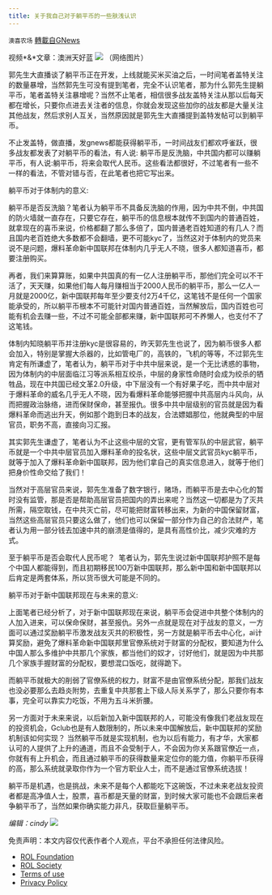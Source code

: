 ```yaml
---
title: 关于我自己对于躺平币的一些肤浅认识
---
```

`澳喜农场` [轉載自GNews](https://gnews.org/zh-hans/1735187/)

视频*&*文章：澳洲天好蓝
![](https://assets.gnews.org/wp-content/uploads/2021/12/8B8F8837-01CB-40E8-B8C5-CA76C3D442B0.jpeg)
（网络图片）

郭先生大直播谈了躺平币正在开发，上线就能买米买油之后，一时间笔者盖特关注的数量暴增，当然郭先生可没有提到笔者，完全不认识笔者，那为什么郭先生提躺平币，笔者盖特关注暴增呢？当然不止笔者，相信很多战友盖特关注从那以后每天都在增长，只要你点进去关注者的信息，你就会发现这些加你的战友都是大量关注其他战友，然后求别人互关，当然原因就是郭先生大直播提到盖特发帖可以到躺平币。

不止发盖特，做直播，发gnews都能获得躺平币，一时间战友们都欢呼雀跃，很多战友都发表了对躺平币的看法，有人说: 躺平币是反洗脑，中共国内都可以赚躺平币，有人说:躺平币，将来会取代人民币。这些看法都很好，不过笔者有一些不一样的看法，不管对错与否，在此笔者也把它写出来。

躺平币对于体制内的意义:

躺平币是否反洗脑？笔者认为躺平币不具备反洗脑的作用，因为中共不倒，中共国的防火墙就一直存在，只要它存在，躺平币的信息根本就传不到国内的普通百姓，就拿现在的喜币来说，价格都翻了那么多倍了，国内普通老百姓知道的有几人？而且国内老百姓绝大多数都不会翻墙，更不可能kyc了，当然这对于体制内的党员来说不是问题，爆料革命新中国联邦在体制内几乎无人不晓，很多人都知道喜币，都要注册购买。

再者，我们来算算账，如果中共国真的有一亿人注册躺平币，那他们完全可以不干活了，天天赚，如果他们每人每月赚相当于2000人民币的躺平币，那么一亿人一月就是2000亿，新中国联邦每年至少要支付2万4千亿，这笔钱不是任何一个国家能承受的，所以躺平币根本不可能针对国内普通百姓，当然解放后，国内百姓也可能有机会去赚一些，不过不可能全部都来赚，新中国联邦可不养懒人，也支付不了这笔钱。

体制内知晓躺平币并注册kyc是很容易的，昨天郭先生也说了，因为躺币很多人都会加入，特别是掌握大杀器的，比如管电厂的，高铁的，飞机的等等，不过郭先生肯定有所谦虚了，笔者认为，躺平币对于中共中层来说，是一个无比诱惑的事物，因为体制内的中层面临江习等派系相互绞杀，中层的身家性命随时会成为绞杀的牺牲品，现在中共国已经文革2.0升级，中下层没有一个有好果子吃，而中共中层对于爆料革命的威名几乎无人不晓，因为看爆料革命能够把握中共高层内斗风向，从而把握政治脉络，进而保财保命，甚至报仇。很多中共中层级别的官员就是因为看爆料革命而逃出升天，例如那个跑到日本的战友，合法嫖娼那位，他就典型的中层官员，职务不高，直接向习汇报。

其实郭先生谦虚了，笔者认为不止这些中层的文官，更有管军队的中层武官，躺平币就是一个中共中层官员加入爆料革命的投名状，这些中层文武官员kyc躺平币，就等于加入了爆料革命新中国联邦，因为他们拿自己的真实信息进入，就等于他们把身价性命交给了我们！

当然对于高层官员来说，郭先生准备了数字银行，赌场，而躺平币是去中心化的暂时没有监管，那是否是帮助高层官员把国内的弄出来呢？当然这一切都是为了灭共所需，隔空取钱，在中共灭亡前，尽可能把财富转移出来，为新的中国保留财富，当然这些高层官员只要这么做了，他们也可以保留一部分作为自己的合法财产，笔者认为用一部分钱去加速中共的崩溃是值得的，是具有高性价比，减少灾难的方式。

至于躺平币是否会取代人民币呢？  笔者认为，郭先生说过新中国联邦护照不是每个中国人都能得到，而且初期移民100万新中国联邦，那么新中国和新中国联邦以后肯定是两套体系，所以货币很大可能是不同的。

躺平币对于新中国联邦现在与未来的意义:

上面笔者已经分析了，对于新中国联邦现在来说，躺平币会促进中共整个体制内的人加入进来，可以保命保财，甚至报仇。另外一点就是现在对于战友的意义，一方面可以通过奖励躺平币激发战友灭共的积极性，另一方就是躺平币去中心化，ai计算奖励，避免了爆料革命新中国联邦里官僚系统对于财富的分配权，要知道为什么中国人那么多维护中共那几个家族，都当他们的奴才，讨好他们，就是因为中共那几个家族手握财富的分配权，要想混口饭吃，就得跪下。

而躺平币就极大的削弱了官僚系统的权力，财富不是由官僚系统分配，那我们战友也没必要那么去趋炎附势，去重复中共那套上下级人际关系学了，那么只要你有本事，完全可以靠实力吃饭，不用为五斗米折腰。

另一方面对于未来来说，以后新加入新中国联邦的人，可能没有像我们老战友现在的投资机会，Gclub也是有人数限制的，所以未来中国解放后，新中国联邦的奖励机制该如何实现？ 当然躺平币就是实现机制，也为以后有能力，有才华，大家都认可的人提供了上升的通道，而且不会受制于人，不会因为你关系跟官僚近一点，你就有有上升机会，而且通过躺平币的获得数量来定位你的能力值，你躺平币获得的高，那么系统就录取你作为一个官方职业人士，而不是通过官僚系统选拔！

躺平币是机遇，也是挑战，未来不是每个人都能吃下这碗饭，不过未来老战友投资者都是高净值人士，股票，喜币都是天量的财富，到时候大家可能也不会跟后来者争躺平币了，当然如果你确实能力非凡，获取巨量躺平币。

*编辑：cindy*
![](https://assets.gnews.org/wp-content/uploads/2021/12/澳喜图标2-1-2.jpg)
 

免责声明：本文内容仅代表作者个人观点，平台不承担任何法律风险。

- [ROL Foundation](https://rolfoundation.org/)
- [ROL Society](https://rolsociety.org/)
- [Terms of use](https://gnews.org/terms-of-use-3/)
- [Privacy Policy](https://gnews.org/privacy-policy/)
